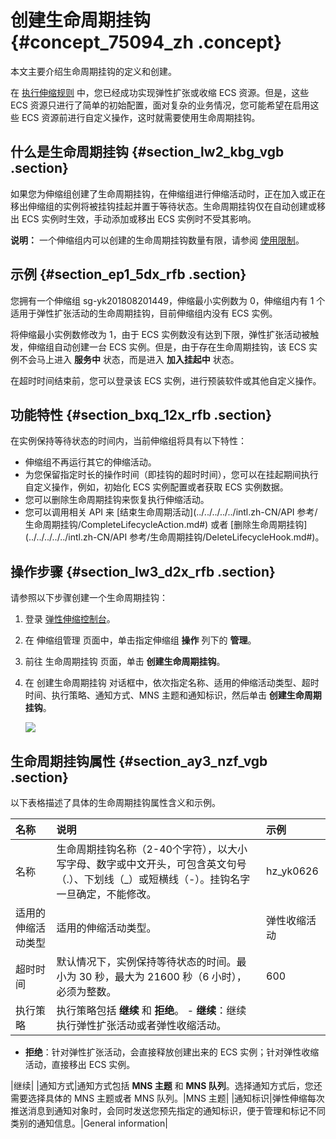 # 创建生命周期挂钩 {#concept_75094_zh .concept}

本文主要介绍生命周期挂钩的定义和创建。

在 [执行伸缩规则](intl.zh-CN/用户指南/实现自动伸缩/执行伸缩规则.md#) 中，您已经成功实现弹性扩张或收缩 ECS 资源。但是，这些 ECS 资源只进行了简单的初始配置，面对复杂的业务情况，您可能希望在启用这些 ECS 资源前进行自定义操作，这时就需要使用生命周期挂钩。

## 什么是生命周期挂钩 {#section_lw2_kbg_vgb .section}

如果您为伸缩组创建了生命周期挂钩，在伸缩组进行伸缩活动时，正在加入或正在移出伸缩组的实例将被挂钩挂起并置于等待状态。生命周期挂钩仅在自动创建或移出 ECS 实例时生效，手动添加或移出 ECS 实例时不受其影响。

**说明：** 一个伸缩组内可以创建的生命周期挂钩数量有限，请参阅 [使用限制](intl.zh-CN/用户指南/使用须知/数量限制.md#)。

## 示例 {#section_ep1_5dx_rfb .section}

您拥有一个伸缩组 sg-yk201808201449，伸缩最小实例数为 0，伸缩组内有 1 个适用于弹性扩张活动的生命周期挂钩，目前伸缩组内没有 ECS 实例。

将伸缩最小实例数修改为 1，由于 ECS 实例数没有达到下限，弹性扩张活动被触发，伸缩组自动创建一台 ECS 实例。但是，由于存在生命周期挂钩，该 ECS 实例不会马上进入 **服务中** 状态，而是进入 **加入挂起中** 状态。

在超时时间结束前，您可以登录该 ECS 实例，进行预装软件或其他自定义操作。

## 功能特性 {#section_bxq_12x_rfb .section}

在实例保持等待状态的时间内，当前伸缩组将具有以下特性：

-   伸缩组不再运行其它的伸缩活动。
-   为您保留指定时长的操作时间（即挂钩的超时时间），您可以在挂起期间执行自定义操作，例如，初始化 ECS 实例配置或者获取 ECS 实例数据。
-   您可以删除生命周期挂钩来恢复执行伸缩活动。
-   您可以调用相关 API 来 [结束生命周期活动](../../../../../intl.zh-CN/API 参考/生命周期挂钩/CompleteLifecycleAction.md#) 或者 [删除生命周期挂钩](../../../../../intl.zh-CN/API 参考/生命周期挂钩/DeleteLifecycleHook.md#)。

## 操作步骤 {#section_lw3_d2x_rfb .section}

请参照以下步骤创建一个生命周期挂钩：

1.  登录 [弹性伸缩控制台](https://essnew.console.aliyun.com/)。
2.  在 伸缩组管理 页面中，单击指定伸缩组 **操作** 列下的 **管理**。
3.  前往 生命周期挂钩 页面，单击 **创建生命周期挂钩**。
4.  在 创建生命周期挂钩 对话框中，依次指定名称、适用的伸缩活动类型、超时时间、执行策略、通知方式、MNS 主题和通知标识，然后单击 **创建生命周期挂钩**。

    ![](http://static-aliyun-doc.oss-cn-hangzhou.aliyuncs.com/assets/img/40580/155050008421713_zh-CN.png)


## 生命周期挂钩属性 {#section_ay3_nzf_vgb .section}

以下表格描述了具体的生命周期挂钩属性含义和示例。

|名称|说明|示例|
|:-|:-|:-|
|名称|生命周期挂钩名称（2-40个字符），以大小写字母、数字或中文开头，可包含英文句号（.）、下划线（\_）或短横线（-）。挂钩名字一旦确定，不能修改。|hz\_yk0626|
|适用的伸缩活动类型|适用的伸缩活动类型。|弹性收缩活动|
|超时时间|默认情况下，实例保持等待状态的时间。最小为 30 秒，最大为 21600 秒（6 小时），必须为整数。|600|
|执行策略|执行策略包括 **继续** 和 **拒绝**。 -    **继续**：继续执行弹性扩张活动或者弹性收缩活动。
-    **拒绝**：针对弹性扩张活动，会直接释放创建出来的 ECS 实例；针对弹性收缩活动，直接移出 ECS 实例。

 |继续|
|通知方式|通知方式包括 **MNS 主题** 和 **MNS 队列**。选择通知方式后，您还需要选择具体的 MNS 主题或者 MNS 队列。|MNS 主题|
|通知标识|弹性伸缩每次推送消息到通知对象时，会同时发送您预先指定的通知标识，便于管理和标记不同类别的通知信息。|General information|

